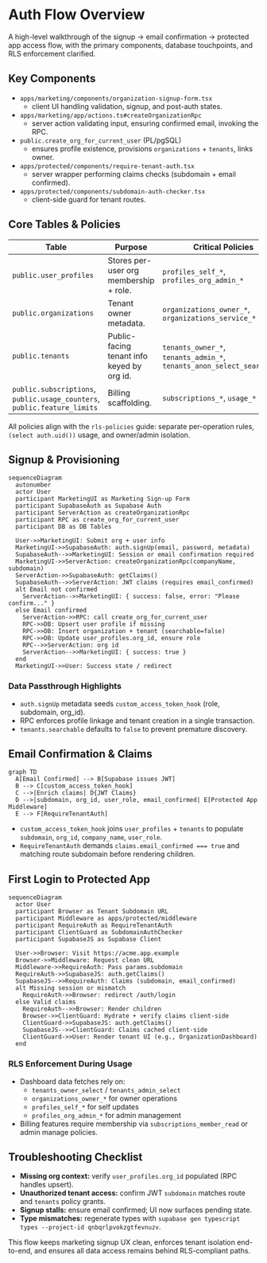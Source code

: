 # Auth Flow Overview

A high-level walkthrough of the signup → email confirmation → protected app access flow, with the primary components, database touchpoints, and RLS enforcement clarified.

## Key Components

- `apps/marketing/components/organization-signup-form.tsx`
  - client UI handling validation, signup, and post-auth states.
- `apps/marketing/app/actions.ts#createOrganizationRpc`
  - server action validating input, ensuring confirmed email, invoking the RPC.
- `public.create_org_for_current_user` (PL/pgSQL)
  - ensures profile existence, provisions `organizations` + `tenants`, links owner.
- `apps/protected/components/require-tenant-auth.tsx`
  - server wrapper performing claims checks (subdomain + email confirmed).
- `apps/protected/components/subdomain-auth-checker.tsx`
  - client-side guard for tenant routes.

## Core Tables & Policies

| Table                                                                    | Purpose                                    | Critical Policies                                                      |
| ------------------------------------------------------------------------ | ------------------------------------------ | ---------------------------------------------------------------------- |
| `public.user_profiles`                                                   | Stores per-user org membership + role.     | `profiles_self_*`, `profiles_org_admin_*`                              |
| `public.organizations`                                                   | Tenant owner metadata.                     | `organizations_owner_*`, `organizations_service_*`                     |
| `public.tenants`                                                         | Public-facing tenant info keyed by org id. | `tenants_owner_*`, `tenants_admin_*`, `tenants_anon_select_searchable` |
| `public.subscriptions`, `public.usage_counters`, `public.feature_limits` | Billing scaffolding.                       | `subscriptions_*`, `usage_*`                                           |

All policies align with the `rls-policies` guide: separate per-operation rules, `(select auth.uid())` usage, and owner/admin isolation.

## Signup & Provisioning

```mermaid
sequenceDiagram
  autonumber
  actor User
  participant MarketingUI as Marketing Sign-up Form
  participant SupabaseAuth as Supabase Auth
  participant ServerAction as createOrganizationRpc
  participant RPC as create_org_for_current_user
  participant DB as DB Tables

  User->>MarketingUI: Submit org + user info
  MarketingUI->>SupabaseAuth: auth.signUp(email, password, metadata)
  SupabaseAuth-->>MarketingUI: Session or email confirmation required
  MarketingUI->>ServerAction: createOrganizationRpc(companyName, subdomain)
  ServerAction->>SupabaseAuth: getClaims()
  SupabaseAuth-->>ServerAction: JWT claims (requires email_confirmed)
  alt Email not confirmed
    ServerAction-->>MarketingUI: { success: false, error: "Please confirm..." }
  else Email confirmed
    ServerAction->>RPC: call create_org_for_current_user
    RPC->>DB: Upsert user profile if missing
    RPC->>DB: Insert organization + tenant (searchable=false)
    RPC->>DB: Update user_profiles.org_id, ensure role
    RPC-->>ServerAction: org id
    ServerAction-->>MarketingUI: { success: true }
  end
  MarketingUI->>User: Success state / redirect
```

### Data Passthrough Highlights

- `auth.signUp` metadata seeds `custom_access_token_hook` (role, subdomain, org_id).
- RPC enforces profile linkage and tenant creation in a single transaction.
- `tenants.searchable` defaults to `false` to prevent premature discovery.

## Email Confirmation & Claims

```mermaid
graph TD
  A[Email Confirmed] --> B[Supabase issues JWT]
  B --> C[custom_access_token_hook]
  C -->|Enrich claims| D{JWT Claims}
  D -->|subdomain, org_id, user_role, email_confirmed| E[Protected App Middleware]
  E --> F[RequireTenantAuth]
```

- `custom_access_token_hook` joins `user_profiles` + `tenants` to populate `subdomain`, `org_id`, `company_name`, `user_role`.
- `RequireTenantAuth` demands `claims.email_confirmed === true` and matching route subdomain before rendering children.

## First Login to Protected App

```mermaid
sequenceDiagram
  actor User
  participant Browser as Tenant Subdomain URL
  participant Middleware as apps/protected/middleware
  participant RequireAuth as RequireTenantAuth
  participant ClientGuard as SubdomainAuthChecker
  participant SupabaseJS as Supabase Client

  User->>Browser: Visit https://acme.app.example
  Browser->>Middleware: Request clean URL
  Middleware->>RequireAuth: Pass params.subdomain
  RequireAuth->>SupabaseJS: auth.getClaims()
  SupabaseJS-->>RequireAuth: Claims (subdomain, email_confirmed)
  alt Missing session or mismatch
    RequireAuth->>Browser: redirect /auth/login
  else Valid claims
    RequireAuth-->>Browser: Render children
    Browser->>ClientGuard: Hydrate + verify claims client-side
    ClientGuard->>SupabaseJS: auth.getClaims()
    SupabaseJS-->>ClientGuard: Claims cached client-side
    ClientGuard->>User: Render tenant UI (e.g., OrganizationDashboard)
  end
```

### RLS Enforcement During Usage

- Dashboard data fetches rely on:
  - `tenants_owner_select` / `tenants_admin_select`
  - `organizations_owner_*` for owner operations
  - `profiles_self_*` for self updates
  - `profiles_org_admin_*` for admin management
- Billing features require membership via `subscriptions_member_read` or admin manage policies.

## Troubleshooting Checklist

- **Missing org context:** verify `user_profiles.org_id` populated (RPС handles upsert).
- **Unauthorized tenant access:** confirm JWT `subdomain` matches route and `tenants` policy grants.
- **Signup stalls:** ensure email confirmed; UI now surfaces pending state.
- **Type mismatches:** regenerate types with `supabase gen typescript types --project-id qnbqrlpvokzgtfevnuzv`.

This flow keeps marketing signup UX clean, enforces tenant isolation end-to-end, and ensures all data access remains behind RLS-compliant paths.
